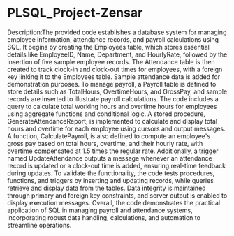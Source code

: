 # PLSQL_Project-Zensar
Description:The provided code establishes a database system for managing employee information, attendance records, and payroll calculations using SQL. It begins by creating the Employees table, which stores essential details like EmployeeID, Name, Department, and HourlyRate, followed by the insertion of five sample employee records. The Attendance table is then created to track clock-in and clock-out times for employees, with a foreign key linking it to the Employees table. Sample attendance data is added for demonstration purposes. To manage payroll, a Payroll table is defined to store details such as TotalHours, OvertimeHours, and GrossPay, and sample records are inserted to illustrate payroll calculations.
The code includes a query to calculate total working hours and overtime hours for employees using aggregate functions and conditional logic. A stored procedure, GenerateAttendanceReport, is implemented to calculate and display total hours and overtime for each employee using cursors and output messages. A function, CalculatePayroll, is also defined to compute an employee's gross pay based on total hours, overtime, and their hourly rate, with overtime compensated at 1.5 times the regular rate. Additionally, a trigger named UpdateAttendance outputs a message whenever an attendance record is updated or a clock-out time is added, ensuring real-time feedback during updates.
To validate the functionality, the code tests procedures, functions, and triggers by inserting and updating records, while queries retrieve and display data from the tables. Data integrity is maintained through primary and foreign key constraints, and server output is enabled to display execution messages. Overall, the code demonstrates the practical application of SQL in managing payroll and attendance systems, incorporating robust data handling, calculations, and automation to streamline operations.




